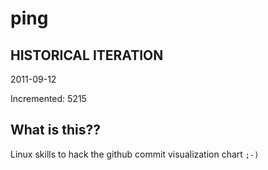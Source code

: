 # ping

## HISTORICAL ITERATION
2011-09-12

Incremented: 5215

## What is this?? 
Linux skills to hack the github commit visualization chart `;-)`
